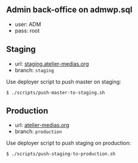      
## Admin back-office on admwp.sql

- user: ADM
- pass: root

## Staging
- url: [staging.atelier-medias.org](http://staging.atelier-medias.org)
- branch: `staging`

Use deployer script to push master on staging: 
```shell
$ ./scripts/push-master-to-staging.sh
```

## Production  
- url: [atelier-medias.org](http://atelier-medias.org) 
- branch: `production`

Use deployer script to push staging on production: 
```shell
$ ./scripts/push-staging-to-production.sh
```
